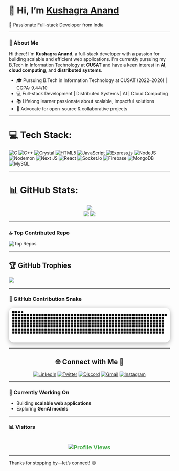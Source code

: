 # 👋 Hi, I’m [Kushagra Anand](https://github.com/Kushagra-maker)

🚀 Passionate Full-stack Developer from India

---

### 🚀 About Me
Hi there! I'm **Kushagra Anand**, a full-stack developer with a passion for building scalable and efficient web applications. I'm currently pursuing my B.Tech in Information Technology at **CUSAT** and have a keen interest in **AI**, **cloud computing**, and **distributed systems**.

- 🎓 Pursuing B.Tech in Information Technology at CUSAT (2022–2026) | CGPA: 9.44/10  
- 💻 Full-stack Development | Distributed Systems | AI | Cloud Computing  
- 📚 Lifelong learner passionate about scalable, impactful solutions  
- 🌟 Advocate for open-source & collaborative projects

---

# 💻 Tech Stack:
![C](https://img.shields.io/badge/c-%2300599C.svg?style=for-the-badge&logo=c&logoColor=white) 
![C++](https://img.shields.io/badge/c++-%2300599C.svg?style=for-the-badge&logo=c%2B%2B&logoColor=white) 
![Crystal](https://img.shields.io/badge/crystal-%23000000.svg?style=for-the-badge&logo=crystal&logoColor=white) 
![HTML5](https://img.shields.io/badge/html5-%23E34F26.svg?style=for-the-badge&logo=html5&logoColor=white) 
![JavaScript](https://img.shields.io/badge/javascript-%23323330.svg?style=for-the-badge&logo=javascript&logoColor=%23F7DF1E) 
![Express.js](https://img.shields.io/badge/express.js-%23404d59.svg?style=for-the-badge&logo=express&logoColor=%2361DAFB) 
![NodeJS](https://img.shields.io/badge/node.js-6DA55F?style=for-the-badge&logo=node.js&logoColor=white) 
![Nodemon](https://img.shields.io/badge/NODEMON-%23323330.svg?style=for-the-badge&logo=nodemon&logoColor=%BBDEAD) 
![Next JS](https://img.shields.io/badge/Next-black?style=for-the-badge&logo=next.js&logoColor=white) 
![React](https://img.shields.io/badge/react-%2320232a.svg?style=for-the-badge&logo=react&logoColor=%2361DAFB) 
![Socket.io](https://img.shields.io/badge/Socket.io-black?style=for-the-badge&logo=socket.io&badgeColor=010101) 
![Firebase](https://img.shields.io/badge/firebase-a08021?style=for-the-badge&logo=firebase&logoColor=ffcd34) 
![MongoDB](https://img.shields.io/badge/MongoDB-%234ea94b.svg?style=for-the-badge&logo=mongodb&logoColor=white) 
![MySQL](https://img.shields.io/badge/mysql-4479A1.svg?style=for-the-badge&logo=mysql&logoColor=white)




---

# 📊 GitHub Stats:
<div align="center">
  <img src="https://github-readme-stats.vercel.app/api?username=Kushagra-maker&theme=dark&hide_border=false&include_all_commits=false&count_private=false" width="55%" /> </br>
  <img src="https://nirzak-streak-stats.vercel.app/?user=Kushagra-maker&theme=dark&hide_border=false" />
  <img src="https://github-readme-stats.vercel.app/api/top-langs/?username=Kushagra-maker&theme=dark&hide_border=false&include_all_commits=false&count_private=false&layout=compact" width="36%" /> </br>
</div>


---

### 🔝 Top Contributed Repo

![Top Repos](https://github-contributor-stats.vercel.app/api?username=Kushagra-maker&limit=5&theme=dark&combine_all_yearly_contributions=true)

---

## 🏆 GitHub Trophies
![](https://github-profile-trophy.vercel.app/?username=Kushagra-maker&theme=radical&no-frame=false&no-bg=false&margin-w=4)

---

### 🐍 GitHub Contribution Snake
<p align="center">
  <img src="https://github.com/Kushagra-maker/Kushagra-maker/blob/output/github-snake-dark.svg" alt="Customized Snake Game" width="900" style="border-radius: 15px; box-shadow: 0px 4px 15px rgba(0,0,0,0.3);" />
</p>

---

<div align="center">

## 🌐 Connect with Me 🍬
[![LinkedIn](https://img.shields.io/badge/LinkedIn-%230077B5.svg?logo=linkedin&logoColor=white)](https://www.linkedin.com/in/kushagraanand12/) 
[![Twitter](https://img.shields.io/badge/Twitter-%231DA1F2.svg?logo=twitter&logoColor=white)](https://x.com/kush1_agra) 
[![Discord](https://img.shields.io/badge/Discord-%237289DA.svg?logo=discord&logoColor=white)](https://discordapp.com/users/1085543135620378634) 
[![Gmail](https://img.shields.io/badge/Gmail-%23D14836.svg?logo=gmail&logoColor=white)](mailto:kushagranand12345@gmail.com) 
[![Instagram](https://img.shields.io/badge/Instagram-%23E4405F.svg?logo=instagram&logoColor=white)](https://www.instagram.com/kushagra5478/)

</div>


---

### 🌱 Currently Working On
- Building **scalable web applications**  
- Exploring **GenAI models**  

---

### 📊  Visitors
<p align="center">
  <img src="https://profile-counter.glitch.me/Kushagra-maker/count.svg" alt="Profile Views" style="margin-top: 20px; font-size: 18px; font-weight: bold; color: #4CAF50;" />
</p>

---

Thanks for stopping by—let’s connect! 😊
